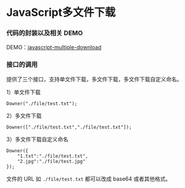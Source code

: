JavaScript多文件下载
============================

### 代码的封装以及相关 DEMO

DEMO：[javascript-multiple-download](http://rawgithub.com/barretlee/javascript-multiple-download/master/test/test.html)

### 接口的调用

提供了三个接口，支持单文件下载，多文件下载，多文件下载自定义命名。

1）单文件下载

	Downer("./file/test.txt");

2）多文件下载
	
	Downer(["./file/test.txt","./file/test.txt"]);

3）多文件下载自定义命名
	
	Downer({
		"1.txt":"./file/test.txt",
		"2.jpg":"./file/test.jpg"
	});	

文件的 URL 如 `./file/test.txt` 都可以改成 base64 或者其他格式。